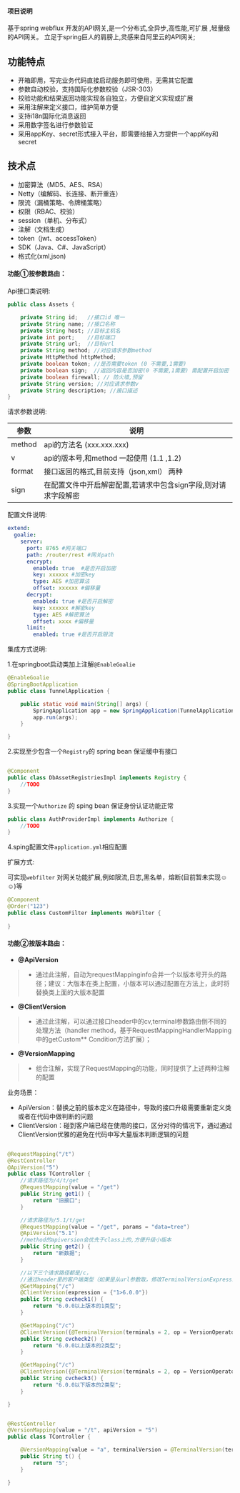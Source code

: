 #### 项目说明

基于spring webflux 开发的API网关,是一个分布式,全异步,高性能,可扩展 ,轻量级的API网关。 立足于spring巨人的肩膀上,灵感来自阿里云的API网关;

## 功能特点

- 开箱即用，写完业务代码直接启动服务即可使用，无需其它配置
- 参数自动校验，支持国际化参数校验（JSR-303）
- 校验功能和结果返回功能实现各自独立，方便自定义实现或扩展
- 采用注解来定义接口，维护简单方便
- 支持i18n国际化消息返回
- 采用数字签名进行参数验证
- 采用appKey、secret形式接入平台，即需要给接入方提供一个appKey和secret

## 技术点

- 加密算法（MD5、AES、RSA）
- Netty（编解码、长连接、断开重连）
- 限流（漏桶策略、令牌桶策略）
- 权限（RBAC、校验）
- session（单机、分布式）
- 注解（文档生成）
- token（jwt、accessToken）
- SDK（Java、C#、JavaScript）
- 格式化(xml,json)

#### 功能①按参数路由：

Api接口类说明:

```java
public class Assets {

    private String id;   //接口id 唯一
    private String name; //接口名称
    private String host; //目标主机名
    private int port;    //目标端口
    private String url;  //目标url
    private String method; //对应请求参数method
    private HttpMethod httpMethod;
    private boolean token; //是否需要token (0 不需要,1需要)
    private boolean sign;  //返回内容是否加密(0 不需要,1需要) 需配置开启加密
    private boolean firewall; // 防火墙,预留
    private String version; //对应请求参数v
    private String description; //接口描述
}
```

请求参数说明:

|   参数   |   说明   |  
| ---- | ---- |
|   method   |  api的方法名   (xxx.xxx.xxx) |  
|  v    |    api的版本号,和method 一起使用 (1.1 ,1.2) |
|   format   |  接口返回的格式,目前支持（json,xml） 两种   |
|   sign   |   在配置文件中开启解密配置,若请求中包含sign字段,则对请求字段解密   |

配置文件说明:

```yaml
extend:
  goalie:
    server:
      port: 8765 #网关端口
      path: /router/rest #网关path
      encrypt:
        enabled: true  #是否开启加密
        key: xxxxxx #加密key
        type: AES #加密算法
        offset: xxxxxx #偏移量
      decrypt:
        enabled: true #是否开启解密
        key: xxxxxx #解密key
        type: AES #解密算法
        offset: xxxx #偏移量
      limit:
        enabled: true #是否开启限流

```

集成方式说明:

1.在springboot启动类加上注解`@EnableGoalie`

```java
@EnableGoalie
@SpringBootApplication
public class TunnelApplication {

    public static void main(String[] args) {
        SpringApplication app = new SpringApplication(TunnelApplication.class);
        app.run(args);
    }

}

```

2.实现至少包含一个`Registry`的 spring bean 保证缓中有接口

```java

@Component
public class DbAssetRegistriesImpl implements Registry {
    //TODO
}

```

3.实现一个`Authorize` 的 sping bean 保证身份认证功能正常

```java
public class AuthProviderImpl implements Authorize {
    //TODO
}
```

4.sping配置文件`application.yml`相应配置

扩展方式:

可实现`webfilter` 对网关功能扩展,例如限流,日志,黑名单，熔断(目前暂未实现☺☺)等

```java
@Component
@Order("123")
public class CustomFilter implements WebFilter {
    
}
```

#### 功能②按版本路由：

- **@ApiVersion**

> * 通过此注解，自动为requestMappinginfo合并一个以版本号开头的路径；建议：大版本在类上配置，小版本可以通过配置在方法上，此时将替换类上面的大版本配置

- **@ClientVersion**

> * 通过此注解，可以通过接口header中的cv,terminal参数路由倒不同的处理方法（handler method，基于RequestMappingHandlerMapping中的getCustom**
    Condition方法扩展）；

- **@VersionMapping**

> * 组合注解，实现了RequestMapping的功能，同时提供了上述两种注解的配置

业务场景：

- ApiVersion：替换之前的版本定义在路径中，导致的接口升级需要重新定义类或者在代码中做判断的问题
- ClientVersion：碰到客户端已经在使用的接口，区分对待的情况下，通过通过ClientVersion优雅的避免在代码中写大量版本判断逻辑的问题

```java

@RequestMapping("/t")
@RestController
@ApiVersion("5")
public class TController {
    //请求路径为/4/t/get
    @RequestMapping(value = "/get")
    public String get1() {
        return "旧接口";
    }

    //请求路径为/5.1/t/get
    @RequestMapping(value = "/get", params = "data=tree")
    @ApiVersion("5.1")
    //method的apiversion会优先于class上的,方便升级小版本
    public String get2() {
        return "新数据";
    }

    //以下三个请求路径都是/c，
    //通过header里的客户端类型（如果是从url参数取，修改TerminalVersionExpression即可）以及版本号路由到不同方法
    @GetMapping("/c")
    @ClientVersion(expression = {"1>6.0.0"})
    public String cvcheck1() {
        return "6.0.0以上版本的1类型";
    }

    @GetMapping("/c")
    @ClientVersion({@TerminalVersion(terminals = 2, op = VersionOperator.GT, version = "6.0.0")})
    public String cvcheck2() {
        return "6.0.0以上版本的2类型";
    }

    @GetMapping("/c")
    @ClientVersion({@TerminalVersion(terminals = 2, op = VersionOperator.LTE, version = "6.0.0")})
    public String cvcheck3() {
        return "6.0.0以下版本的2类型";
    }

}

```

```java

@RestController
@VersionMapping(value = "/t", apiVersion = "5")
public class TController {

    @VersionMapping(value = "a", terminalVersion = @TerminalVersion(terminals = 1, op = VersionOperator.EQ, version = "3.0"))
    public String t() {
        return "5";
    }

}
```
